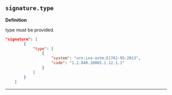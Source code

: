 ## `signature.type`

<b>Definition</b><br>

type must be provided. 

```json
"signature": [
        {
            "type": [
                {
                    "system": "urn:iso-astm:E1762-95:2013",
                    "code": "1.2.840.10065.1.12.1.1"
                }
            ]
        }
    ]
```

---